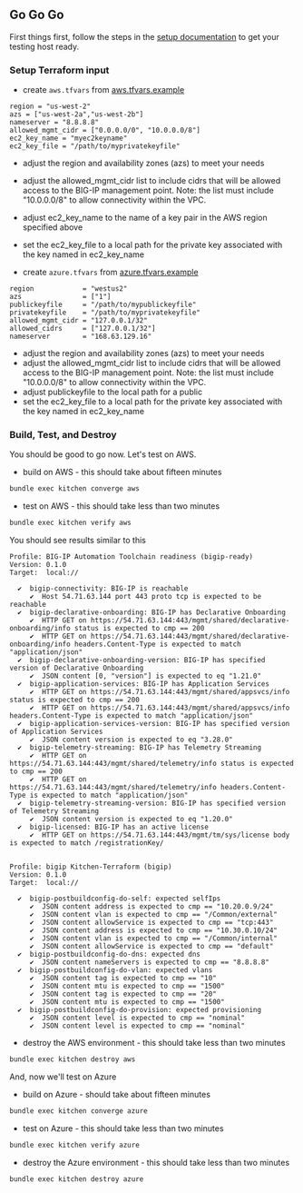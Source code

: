## Go Go Go 
First things first, follow the steps in the [setup documentation](SETUP.md) to get your testing host ready.

### Setup Terraform input
- create ```aws.tfvars``` from [aws.tfvars.example](test/assets/aws.tfvars.example)
```
region = "us-west-2"
azs = ["us-west-2a","us-west-2b"]
nameserver = "8.8.8.8"
allowed_mgmt_cidr = ["0.0.0.0/0", "10.0.0.0/8"]
ec2_key_name = "myec2keyname"
ec2_key_file = "/path/to/myprivatekeyfile"
```
- adjust the region and availability zones (azs) to meet your needs
- adjust the allowed_mgmt_cidr list to include cidrs that will be allowed access to the BIG-IP management point. 
Note: the list must include "10.0.0.0/8" to allow connectivity within the VPC. 
- adjust ec2_key_name to the name of a key pair in the AWS region specified above
- set the ec2_key_file to a local path for the private key associated with the key named in ec2_key_name 


- create ```azure.tfvars``` from [azure.tfvars.example](test/assets/aws.tfvars.example)
```
region            = "westus2"
azs               = ["1"]
publickeyfile     = "/path/to/mypublickeyfile"
privatekeyfile    = "/path/to/myprivatekeyfile"
allowed_mgmt_cidr = "127.0.0.1/32"
allowed_cidrs     = ["127.0.0.1/32"]
nameserver        = "168.63.129.16"
```
- adjust the region and availability zones (azs) to meet your needs
- adjust the allowed_mgmt_cidr list to include cidrs that will be allowed access to the BIG-IP management point. 
Note: the list must include "10.0.0.0/8" to allow connectivity within the VPC. 
- adjust publickeyfile to the local path for a public
- set the ec2_key_file to a local path for the private key associated with the key named in ec2_key_name 


### Build, Test, and Destroy
You should be good to go now. Let's test on AWS.
- build on AWS - this should take about fifteen minutes  
```bash
bundle exec kitchen converge aws
```
- test on AWS - this should take less than two minutes
```bash
bundle exec kitchen verify aws
```
You should see results similar to this
```shell
Profile: BIG-IP Automation Toolchain readiness (bigip-ready)
Version: 0.1.0
Target:  local://

  ✔  bigip-connectivity: BIG-IP is reachable
     ✔  Host 54.71.63.144 port 443 proto tcp is expected to be reachable
  ✔  bigip-declarative-onboarding: BIG-IP has Declarative Onboarding
     ✔  HTTP GET on https://54.71.63.144:443/mgmt/shared/declarative-onboarding/info status is expected to cmp == 200
     ✔  HTTP GET on https://54.71.63.144:443/mgmt/shared/declarative-onboarding/info headers.Content-Type is expected to match "application/json"
  ✔  bigip-declarative-onboarding-version: BIG-IP has specified version of Declarative Onboarding
     ✔  JSON content [0, "version"] is expected to eq "1.21.0"
  ✔  bigip-application-services: BIG-IP has Application Services
     ✔  HTTP GET on https://54.71.63.144:443/mgmt/shared/appsvcs/info status is expected to cmp == 200
     ✔  HTTP GET on https://54.71.63.144:443/mgmt/shared/appsvcs/info headers.Content-Type is expected to match "application/json"
  ✔  bigip-application-services-version: BIG-IP has specified version of Application Services
     ✔  JSON content version is expected to eq "3.28.0"
  ✔  bigip-telemetry-streaming: BIG-IP has Telemetry Streaming
     ✔  HTTP GET on https://54.71.63.144:443/mgmt/shared/telemetry/info status is expected to cmp == 200
     ✔  HTTP GET on https://54.71.63.144:443/mgmt/shared/telemetry/info headers.Content-Type is expected to match "application/json"
  ✔  bigip-telemetry-streaming-version: BIG-IP has specified version of Telemetry Streaming
     ✔  JSON content version is expected to eq "1.20.0"
  ✔  bigip-licensed: BIG-IP has an active license
     ✔  HTTP GET on https://54.71.63.144:443/mgmt/tm/sys/license body is expected to match /registrationKey/


Profile: bigip Kitchen-Terraform (bigip)
Version: 0.1.0
Target:  local://

  ✔  bigip-postbuildconfig-do-self: expected selfIps
     ✔  JSON content address is expected to cmp == "10.20.0.9/24"
     ✔  JSON content vlan is expected to cmp == "/Common/external"
     ✔  JSON content allowService is expected to cmp == "tcp:443"
     ✔  JSON content address is expected to cmp == "10.30.0.10/24"
     ✔  JSON content vlan is expected to cmp == "/Common/internal"
     ✔  JSON content allowService is expected to cmp == "default"
  ✔  bigip-postbuildconfig-do-dns: expected dns
     ✔  JSON content nameServers is expected to cmp == "8.8.8.8"
  ✔  bigip-postbuildconfig-do-vlan: expected vlans
     ✔  JSON content tag is expected to cmp == "10"
     ✔  JSON content mtu is expected to cmp == "1500"
     ✔  JSON content tag is expected to cmp == "20"
     ✔  JSON content mtu is expected to cmp == "1500"
  ✔  bigip-postbuildconfig-do-provision: expected provisioning
     ✔  JSON content level is expected to cmp == "nominal"
     ✔  JSON content level is expected to cmp == "nominal"
```


- destroy the AWS environment - this should take less than two minutes
```bash
bundle exec kitchen destroy aws
```

And, now we'll test on Azure
- build on Azure - should take about fifteen minutes
```bash
bundle exec kitchen converge azure
```
- test on Azure - this should take less than two minutes
```bash
bundle exec kitchen verify azure
```
- destroy the Azure environment - this should take less than two minutes
```bash
bundle exec kitchen destroy azure
```